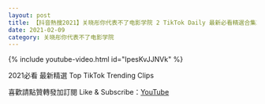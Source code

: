 ```yaml
---
layout: post
title: 【抖音熱搜2021】关晓彤你代表不了电影学院 2 TikTok Daily 最新必看精選合集2021 02 09
date: 2021-02-09
category: 关晓彤你代表不了电影学院
---
```


{% include youtube-video.html id="IpesKvJJNVk" %}

2021必看 最新精選 Top TikTok Trending Clips

喜歡請點贊轉發加訂閱 Like & Subscribe：[YouTube](https://www.youtube.com/channel/UCAoR7VcanIPd04uEq_GIylA/videos)

